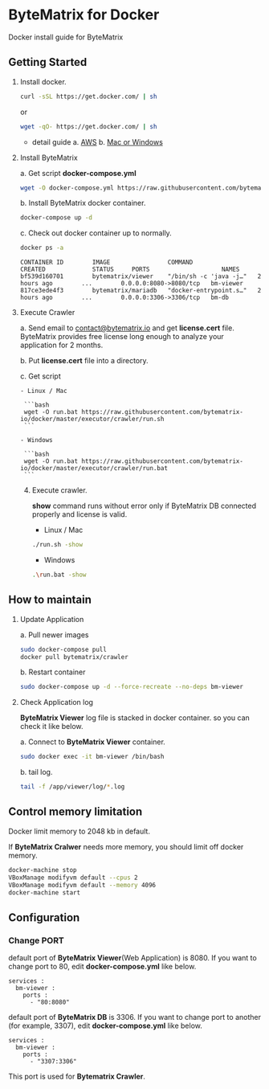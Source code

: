 # ByteMatrix for Docker
Docker install guide for ByteMatrix

## Getting Started

1. Install docker.

    ```bash
    curl -sSL https://get.docker.com/ | sh 
    ```
    or
    ```bash
    wget -qO- https://get.docker.com/ | sh
    ```    
    - detail guide
        a. [AWS](http://docs.aws.amazon.com/AmazonECS/latest/developerguide/docker-basics.html#install_docker)
        b. [Mac or Windows](https://www.docker.com/get-started)

2. Install ByteMatrix

    a. Get script **docker-compose.yml**
  
    ```bash
    wget -O docker-compose.yml https://raw.githubusercontent.com/bytematrix-io/docker/master/docker-compose.yml
    ```  
   
    b. Install ByteMatrix docker container.

    ```bash
    docker-compose up -d
    ```

    c. Check out docker container up to normally.

    ```bash
    docker ps -a
    ```
 
    ```
    CONTAINER ID        IMAGE                COMMAND                  CREATED             STATUS     PORTS                    NAMES
    bf539d160701        bytematrix/viewer    "/bin/sh -c 'java -j…"   2 hours ago        ...        0.0.0.0:8080->8080/tcp   bm-viewer
    817ce3ede4f3        bytematrix/mariadb   "docker-entrypoint.s…"   2 hours ago        ...        0.0.0.0:3306->3306/tcp   bm-db
    ```

3. Execute Crawler

   a. Send email to [contact@bytematrix.io](mailto:contact@bytematrix.io) and get **license.cert** file. <br>
      ByteMatrix provides free license long enough to analyze your application for 2 months.
      
   b. Put **license.cert** file into a directory.
   
   c. Get script

       - Linux / Mac

        ```bash
        wget -O run.bat https://raw.githubusercontent.com/bytematrix-io/docker/master/executor/crawler/run.sh
        ```

       - Windows

        ```bash
        wget -O run.bat https://raw.githubusercontent.com/bytematrix-io/docker/master/executor/crawler/run.bat
        ```       

   4. Execute crawler. 
      
      **show** command runs without error only if ByteMatrix DB connected properly and license is valid.
      
       - Linux / Mac

        ```bash
        ./run.sh -show
        ```

       - Windows

        ```bash
        .\run.bat -show
        ```
   
## How to maintain

1. Update Application

    a. Pull newer images
    ```bash
    sudo docker-compose pull
    docker pull bytematrix/crawler
    ```

    b. Restart container
    ```bash
    sudo docker-compose up -d --force-recreate --no-deps bm-viewer
    ```

2. Check Application log

    **ByteMatrix Viewer** log file is stacked in docker container. so you can check it like below.

    a. Connect to **ByteMatrix Viewer** container.
    ```bash
    sudo docker exec -it bm-viewer /bin/bash
    ```

    b. tail log.
    ```bash
    tail -f /app/viewer/log/*.log
    ```

## Control memory limitation

Docker limit memory to 2048 kb in default.

If **ByteMatrix Cralwer** needs more memory, you should limit off docker memory.

```bash
docker-machine stop
VBoxManage modifyvm default --cpus 2
VBoxManage modifyvm default --memory 4096
docker-machine start
```

## Configuration

### Change PORT

default port of **ByteMatrix Viewer**(Web Application) is 8080.
If you want to change port to 80, edit **docker-compose.yml** like below.
```
services :
  bm-viewer :
    ports :
      - "80:8080"
```

default port of **ByteMatrix DB** is 3306.
If you want to change port to another (for example, 3307), edit **docker-compose.yml** like below.
```
services :
  bm-viewer :
    ports :
      - "3307:3306"
```

This port is used for **Bytematrix Crawler**.
